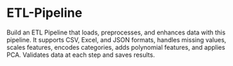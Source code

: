 # ETL-Pipeline
Build an ETL Pipeline that loads, preprocesses, and enhances data with this pipeline. It supports CSV, Excel, and JSON formats, handles missing values, scales features, encodes categories, adds polynomial features, and applies PCA. Validates data at each step and saves results.
